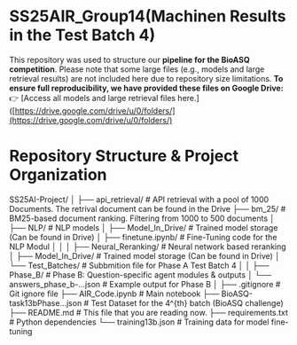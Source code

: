# SS25AIR_Group14(Machinen Results in the Test Batch 4)

This repository was used to structure our **pipeline for the BioASQ competition**. Please note that some large files (e.g., models and large retrieval results) are not included here due to repository size limitations. **To ensure full reproducibility, we have provided these files on Google Drive:**
👉 \[Access all models and large retrieval files here.]\([https://drive.google.com/drive/u/0/folders/](https://drive.google.com/drive/u/0/folders/)

# Repository Structure & Project Organization


SS25AI-Project/
│
├── api_retrieval/               # API retrieval with a pool of 1000 Documents. The retrival document can be found in the Drive
├── bm_25/                       # BM25-based document ranking. Filtering from 1000 to 500 documents
│
├── NLP/                         # NLP models 
│   ├── Model_In_Drive/          # Trained model storage (Can be found in Drive)
│   ├── finetune.ipynb/          # Fine-Tuning code for the NLP Modul
│
│
│
├── Neural_Reranking/            # Neural network based reranking
│   ├── Model_In_Drive/          # Trained model storage (Can be found in Drive)
│   └── Test_Batches/            # Subbmition file for Phase A Test Batch 4
│
│
├── Phase_B/                     # Phase B: Question-specific agent modules & outputs
│   └── answers_phase_b-...json  # Example output for Phase B
│
├── .gitignore                   # Git ignore file
├── AIR_Code.ipynb               # Main notebook
├── BioASQ-task13bPhase...json   # Test Dataset for the 4^{th} batch (BioASQ challenge)
├── README.md                    # This file that you are reading now.
├── requirements.txt             # Python dependencies
└── training13b.json             # Training data for model fine-tuning
